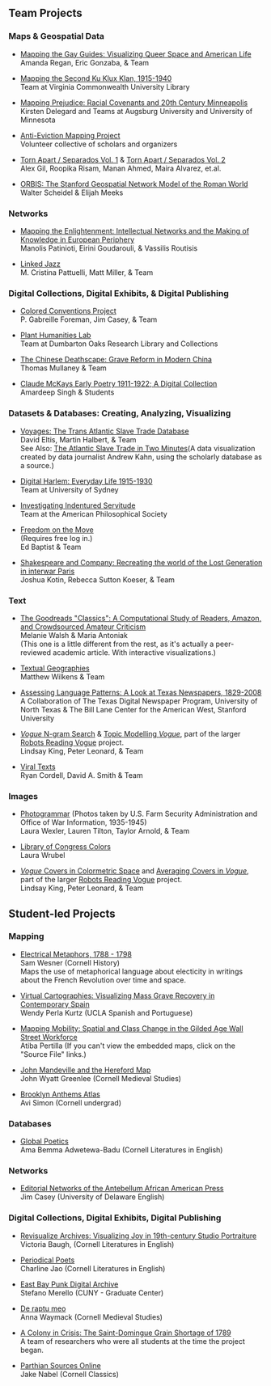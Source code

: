 ## Team Projects

### Maps & Geospatial Data
 
* [Mapping the Gay Guides: Visualizing Queer Space and American Life](https://www.mappingthegayguides.org/)  
Amanda Regan, Eric Gonzaba, & Team
 
* [Mapping the Second Ku Klux Klan, 1915-1940](https://labs.library.vcu.edu/klan/)  
Team at Virginia Commonwealth University Library  
 
* [Mapping Prejudice: Racial Covenants and 20th Century Minneapolis](https://www.mappingprejudice.org/)  
Kirsten Delegard and Teams at Augsburg University and University of Minnesota

* [Anti-Eviction Mapping Project](https://antievictionmap.com/)  
Volunteer collective of scholars and organizers

* [Torn Apart / Separados Vol. 1](http://xpmethod.plaintext.in/torn-apart/volume/1/) & [Torn Apart / Separados Vol. 2](http://xpmethod.plaintext.in/torn-apart/volume/2/index)  
Alex Gil, Roopika Risam, Manan Ahmed, Maira Alvarez, et.al. 

* [ORBIS: The Stanford Geospatial Network Model of the Roman World](http://orbis.stanford.edu/)  
Walter Scheidel & Elijah Meeks


### Networks
 
* [Mapping the Enlightenment: Intellectual Networks and the Making of Knowledge in European Periphery](https://mapping-the-enlightenment.org/)  
Manolis Patinioti, Eirini Goudarouli, & Vassilis Routisis

* [Linked Jazz](https://linkedjazz.org/)  
M. Cristina Pattuelli, Matt Miller, & Team

 
### Digital Collections, Digital Exhibits, & Digital Publishing
 
* [Colored Conventions Project](https://coloredconventions.org/)  
P. Gabreille Foreman, Jim Casey, & Team

* [Plant Humanities Lab](https://lab.plant-humanities.org/)  
Team at Dumbarton Oaks Research Library and Collections

* [The Chinese Deathscape: Grave Reform in Modern China](http://chinesedeathscape.org/)  
Thomas Mullaney & Team

* [Claude McKays Early Poetry 1911-1922; A Digital Collection](https://scalar.lehigh.edu/mckay/index)  
Amardeep Singh & Students


### Datasets & Databases: Creating, Analyzing, Visualizing 

* [Voyages: The Trans Atlantic Slave Trade Database](http://www.slavevoyages.org/)  
David Eltis, Martin Halbert, & Team  
See Also: [The Atlantic Slave Trade in Two Minutes](http://www.slate.com/articles/life/the_history_of_american_slavery/2015/06/animated_interactive_of_the_history_of_the_atlantic_slave_trade.html)(A data visualization created by data journalist Andrew Kahn, using the scholarly database as a source.)

* [Digital Harlem: Everyday Life 1915-1930](http://digitalharlem.org/)  
Team at University of Sydney

* [Investigating Indentured Servitude](https://diglib.amphilsoc.org/indenturedata/)  
Team at the American Philosophical Society 

* [Freedom on the Move](http://freedomonthemove.org)  
(Requires free log in.)    
Ed Baptist & Team

* [Shakespeare and Company: Recreating the world of the Lost Generation in interwar Paris](https://shakespeareandco.princeton.edu/)  
Joshua Kotin, Rebecca Sutton Koeser, & Team
 
### Text 
 
* [The Goodreads "Classics": A Computational Study of Readers, Amazon, and Crowdsourced Amateur Criticism](https://post45.org/2021/04/the-goodreads-classics-a-computational-study-of-readers-amazon-and-crowdsourced-amateur-criticism/)  
Melanie Walsh & Maria Antoniak  
(This one is a little different from the rest, as it's actually a peer-reviewed academic article. With interactive visualizations.)

* [Textual Geographies](https://txtgeo.net/)  
Matthew Wilkens & Team
 
* [Assessing Language Patterns: A Look at Texas Newspapers, 1829-2008](http://language.mappingtexts.org/)  
A Collaboration of The Texas Digital Newspaper Program, University of North Texas &
The Bill Lane Center for the American West, Stanford University

* [*Vogue* N-gram Search](http://bookworm.library.yale.edu/) & [Topic Modelling *Vogue*](http://dh.library.yale.edu/projects/vogue/topics/), part of the larger [Robots Reading Vogue](http://dh.library.yale.edu/projects/vogue/) project.  
Lindsay King, Peter Leonard, & Team

* [Viral Texts](https://viraltexts.org/)  
Ryan Cordell, David A. Smith & Team

### Images

* [Photogrammar](http://photogrammar.yale.edu/) (Photos taken by U.S. Farm Security Administration and Office of War Information, 1935-1945)  
Laura Wexler, Lauren Tilton, Taylor Arnold, & Team

* [Library of Congress Colors](https://loc-colors.glitch.me/)  
Laura Wrubel

* [*Vogue* Covers in Colormetric Space](http://dh.library.yale.edu/projects/vogue/colormetricspace/) and [Averaging Covers in *Vogue*](http://dh.library.yale.edu/projects/vogue/coveraverages/), part of the larger [Robots Reading Vogue](http://dh.library.yale.edu/projects/vogue/) project.  
Lindsay King, Peter Leonard, & Team

## Student-led Projects

### Mapping

* [Electrical Metaphors, 1788 - 1798](https://sswesner.carto.com/builder/03c00f41-0abb-496b-bb41-411d83cd566c/embed)  
Sam Wesner (Cornell History)  
Maps the use of metaphorical language about electicity in writings about the French Revolution over time and space. 

* [Virtual Cartographies: Visualizing Mass Grave Recovery in Contemporary Spain](http://virtualcartographies.com/index.html)  
Wendy Perla Kurtz (UCLA Spanish and Portuguese)

* [Mapping Mobility: Spatial and Class Change in the Gilded Age Wall Street Workforce](https://gscho.net/scalar/mapping-clerks/index)  
Atiba Pertilla
(If you can't view the embedded maps, click on the "Source File" links.)

* [John Mandeville and the Hereford Map](http://historiacartarum.org/john-mandeville-and-the-hereford-map-2/what-are-you/)  
John Wyatt Greenlee (Cornell Medieval Studies)

* [Brooklyn Anthems Atlas](https://cornellcolab.net/BrooklynAnthemsAtlas/neatline/fullscreen/brooklyn-anthems-atlas)  
Avi Simon (Cornell undergrad)

### Databases

* [Global Poetics](https://globalpoetics.org/)  
Ama Bemma Adwetewa-Badu (Cornell Literatures in English)

### Networks

* [Editorial Networks of the Antebellum African American Press](http://jim-casey.com/enap/)  
Jim Casey (University of Delaware English)

### Digital Collections, Digital Exhibits, Digital Publishing

* [Revisualize Archives: Visualizing Joy in 19th-century Studio Portraiture](http://revisualizearchives.com/)  
Victoria Baugh, (Cornell Literatures in English)

* [Periodical Poets](http://periodicalpoets.com/)  
Charline Jao (Cornell Literatures in English)

* [East Bay Punk Digital Archive](https://eastbaypunkda.com/s/east-bay-punk-digital-archive/page/home)  
Stefano Merello (CUNY - Graduate Center)

* [De raptu meo](http://chaumpaigne.org/)  
Anna Waymack (Cornell Medieval Studies)

* [A Colony in Crisis: The Saint-Domingue Grain Shortage of 1789](https://colonyincrisis.lib.umd.edu/)  
A team of researchers who were all students at the time the project began.

* [Parthian Sources Online](http://parthiansources.com/)  
Jake Nabel (Cornell Classics)
